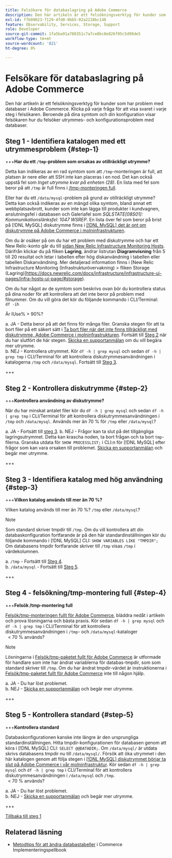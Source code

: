 ```yaml
---
title: Felsökare för databaslagring på Adobe Commerce
description: Den här artikeln är ett felsökningsverktyg för kunder som har problem med databaser i Adobe Commerce. Klicka på varje fråga för att visa svaret i varje steg i felsökaren. Beroende på dina symtom och din konfiguration visar felsökaren hur du felsöker utrymmes- och konfigurationsproblem med databaser.
exl-id: f7b09023-7129-4fd0-9bb5-02a2228bc148
feature: Observability, Services, Storage, Support
role: Developer
source-git-commit: 1fa5ba91a788351c7a7ce8bc0e826f05c5d98de5
workflow-type: tm+mt
source-wordcount: '821'
ht-degree: 0%

---
```


# Felsökare för databaslagring på Adobe Commerce

Den här artikeln är ett felsökningsverktyg för kunder som har problem med databaser i Adobe Commerce. Klicka på varje fråga för att visa svaret i varje steg i felsökaren. Beroende på dina symtom och din konfiguration visar felsökaren hur du felsöker utrymmes- och konfigurationsproblem med databaser.

## Steg 1 - Identifiera katalogen med ett utrymmesproblem {#step-1}

+++**Har du ett `/tmp`-problem som orsakas av otillräckligt utrymme?**

Detta kan indikeras av en rad symtom som att `/tmp`-monteringen är full, att platsen är nere eller att SSH inte kan placeras i en nod. Det kan också uppstå fel som _Inget utrymme kvar på enheten (28)_. En lista med fel som beror på att `/tmp` är full finns i [/tmp-monteringen full](/help/troubleshooting/miscellaneous/tmp-mount-full.md).

Eller har du ett `/data/mysql`-problem på grund av otillräckligt utrymme? Detta kan också indikeras av en mängd olika symtom, bland annat ett webbplatsavbrott, kunder som inte kan lägga till produkter i kundvagnen, anslutningsfel i databasen och Galeriafel som _SQLSTATE\[08S01\]: Kommunikationslänksfel: 1047 WSREP_. En lista över fel som beror på brist på [!DNL MySQL] diskutrymme finns i [[!DNL MySQL] det är ont om diskutrymme på Adobe Commerce i molninfrastrukturen](/help/troubleshooting/database/mysql-disk-space-is-low-on-magento-commerce-cloud.md).

Om du är osäker på om du har ett problem med diskutrymme och har ett New Relic-konto går du till [sidan New Relic Infrastructure Monitoring Hosts](https://docs.newrelic.com/docs/infrastructure/infrastructure-ui-pages/infra-hosts-ui-page/). Därifrån klickar du på fliken **Lagring**, ändrar listrutan **Diagramvisning** från 5 till 20 resultat och letar i tabellen efter hög diskanvändning i tabellen eller tabellen Diskanvändning. Mer detaljerad information finns i [New Relic Infrastructure Monitoring (Infrastrukturövervakning) > fliken Storage (Lagring)]https://docs.newrelic.com/docs/infrastructure/infrastructure-ui-pages/infra-hosts-ui-page/#storage).

Om du har något av de symtom som beskrivs ovan bör du kontrollera status på dina noder för att kontrollera att det inte beror på problem med filnummer. Om du vill göra det kör du följande kommando i CLI/Terminal:\
`df -ih`

Är IUse% > 90%?

a. JA - Detta beror på att det finns för många filer. Granska stegen för att ta bort filer på ett säkert sätt i [Ta bort filer när det inte finns tillräckligt med diskutrymme, Adobe Commerce i molninfrastrukturen](/help/troubleshooting/miscellaneous/safely-delete-files-when-out-of-disk-space-adobe-commerce-on-our-cloud-architecture.md). Fortsätt till [Steg 2](#step-2) när du har slutfört de här stegen. [Skicka en supportanmälan](/help/help-center-guide/help-center/magento-help-center-user-guide.md#submit-ticket) om du vill begära mer utrymme.\
b. NEJ - Kontrollera utrymmet. Kör `df -h | grep mysql` och sedan `df -h | grep tmp` i CLI/Terminal för att kontrollera diskutrymmesanvändningen i katalogerna `/tmp` och `/data/mysql`. Fortsätt till [Steg 3](#step-3).

+++

## Steg 2 - Kontrollera diskutrymme {#step-2}

+++**Kontrollera användning av diskutrymme?**

När du har minskat antalet filer kör du `df -h | grep mysql` och sedan `df -h | grep tmp` i CLI/Terminal för att kontrollera diskutrymmesanvändningen i `/tmp` och `/data/mysql`. Används mer än 70 % för `/tmp` eller `/data/mysql`?

a. JA - Fortsätt till [steg 3](#step-3).
b. NEJ - Frågor kan ta slut på det tillgängliga lagringsutrymmet. Detta kan krascha noden, ta bort frågan och ta bort `tmp`-filerna. Granska utdata för `SHOW PROCESSLIST;` i CLI:n för [!DNL MySQL] efter frågor som kan vara orsaken till problemet. [Skicka en supportanmälan](/help/help-center-guide/help-center/magento-help-center-user-guide.md#submit-ticket) och begär mer utrymme.

+++

## Steg 3 - Identifiera katalog med hög användning {#step-3}

+++**Vilken katalog används till mer än 70 %?**

Vilken katalog används till mer än 70 %? `/tmp` eller `/data/mysql`?

>[!NOTE]
>
>Som standard skriver tmpdir till `/tmp`. Om du vill kontrollera att din databaskonfiguration fortfarande är på den här standardinställningen kör du följande kommando i [!DNL MySQL] CLI: `SHOW VARIABLES LIKE "TMPDIR";` Om databasens tmpdir fortfarande skriver till `/tmp` visas `/tmp` i värdekolumnen.

a. `/tmp` - Fortsätt till [Steg 4](#step-4). \
b. `/data/mysql` - Fortsätt till [Steg 5](#step-5).

+++

## Steg 4 - felsökning/tmp-montering full {#step-4}

+++**Felsök /tmp-montering full**

[Felsök/tmp-monteringen fullt för Adobe Commerce](/help/troubleshooting/miscellaneous/tmp-mount-full.md), bläddra nedåt i artikeln och prova lösningarna och bästa praxis. Kör sedan `df -h | grep mysql` och `df -h | grep tmp` i CLI/Terminal för att kontrollera diskutrymmesanvändningen i `/tmp`- och `/data/mysql`-kataloger\
  &lt; 70 % används?

>[!NOTE]
>
>Lösningarna i [Felsök/tmp-paketet fullt för Adobe Commerce](/help/troubleshooting/miscellaneous/tmp-mount-full.md) är utformade för handlare som inte har ändrat variablerna för databas-tmpdir, som som standard skriver till `/tmp`. Om du har ändrat tmpdir-värdet är instruktionerna i [Felsök/tmp-paketet fullt för Adobe Commerce](/help/troubleshooting/miscellaneous/tmp-mount-full.md) inte till någon hjälp.

a. JA - Du har löst problemet. \
b. NEJ - [Skicka en supportanmälan](/help/help-center-guide/help-center/magento-help-center-user-guide.md#submit-ticket) och begär mer utrymme.

+++

## Steg 5 - Kontrollera standard {#step-5}

+++**Kontrollera standard**

Databaskonfigurationen kanske inte längre är den ursprungliga standardinställningen. Hitta tmpdir-konfigurationen för databasen genom att köra i [!DNL MySQL] CLI: `SELECT @@DATADIR;`. Om `/data/mysql/` är utdata skrivs databasens tmpdir nu till `/data/mysql/`. Försök att öka utrymmet i den här katalogen genom att följa stegen i [[!DNL MySQL] diskutrymmet börjar ta slut på Adobe Commerce i vår molninfrastruktur](/help/troubleshooting/database/mysql-disk-space-is-low-on-magento-commerce-cloud.md). Kör sedan `df -h | grep mysql` och `df -h | grep tmp` i CLI/Terminal för att kontrollera diskutrymmesanvändningen i `/data/mysql` och `/tmp`.\
  &lt; 70 % används?

a. JA - Du har löst problemet. \
b. NEJ - [Skicka en supportanmälan](/help/help-center-guide/help-center/magento-help-center-user-guide.md#submit-ticket) och begär mer utrymme.

+++

[Tillbaka till steg 1](#step-1)

## Relaterad läsning

* [Metodtips för att ändra databastabeller](https://experienceleague.adobe.com/sv/docs/commerce-operations/implementation-playbook/best-practices/development/modifying-core-and-third-party-tables#why-adobe-recommends-avoiding-modifications) i Commerce Implementeringspellbook
